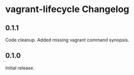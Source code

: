 # vagrant-lifecycle Changelog

## 0.1.1

Code cleanup. Added missing vagrant command synopsis.

## 0.1.0

Initial release.
